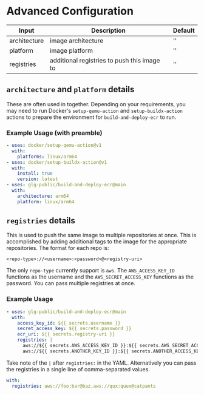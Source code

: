 # Advanced Configuration

| Input | Description | Default |
|-------|-------------|---------|
| architecture | image architecture | '' |
| platform | image platform | '' |
| registries | additional registries to push this image to | '' |

## `architecture` and `platform` details

These are often used in together. Depending on your requirements, you may need to run Docker's
`setup-qemu-action` and `setup-buildx-action` actions to prepare the environment for
`build-and-deploy-ecr` to run.

### Example Usage (with preamble)

```yaml
- uses: docker/setup-qemu-action@v1
  with:
    platforms: linux/arm64
- uses: docker/setup-buildx-action@v1
  with:
    install: true
    version: latest
- uses: glg-public/build-and-deploy-ecr@main
  with:
    architecture: arm64
    platform: linux/arm64
```

## `registries` details

This is used to push the same image to multiple repositories at once. This is accomplished by
adding additional tags to the image for the appropriate repositories. The format for each repo is:

```
<repo-type>://<username>:<password>@<registry-uri>
```

The only `repo-type` currently support is `aws`. The `AWS_ACCESS_KEY_ID` functions as the username
and the `AWS_SECRET_ACCESS_KEY` functions as the password. You can pass multiple registries at once.

### Example Usage

```yaml
- uses: glg-public/build-and-deploy-ecr@main
  with:
    access_key_id: ${{ secrets.username }}
    secret_access_key: ${{ secrets.password }}
    ecr_uri: ${{ secrets.registry-uri }}
    registries: |
      aws://${{ secrets.AWS_ACCESS_KEY_ID }}:${{ secrets.AWS_SECRET_ACCESS_KEY }}@${{ secrets.ECR_URI }}
      aws://${{ secrets.ANOTHER_KEY_ID }}:${{ secrets.ANOTHER_ACCESS_KEY }}@${{ secrets.ANOTER_ECR_URI }}
```

Take note of the `|` after `registries:` in the YAML. Alternatively you can pass the registries in
a single line of comma-separated values.


```yaml
with:
  registries: aws://foo:bar@baz,aws://qux:quux@catpants
```
